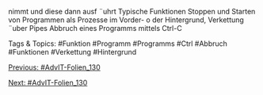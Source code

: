 nimmt und diese dann ausf ¨uhrt
Typische Funktionen
Stoppen und Starten von Programmen als Prozesse im Vorder- o der
Hintergrund, Verkettung ¨uber Pipes
Abbruch eines Programms mittels Ctrl-C

   Tags & Topics:
   #Funktion
   #Programm
   #Programms
   #Ctrl
   #Abbruch
   #Funktionen
   #Verkettung
   #Hintergrund

[Previous: #AdvIT-Folien_130](AdvIT-Folien_130.md)

[Next: #AdvIT-Folien_130](AdvIT-Folien_130.md)